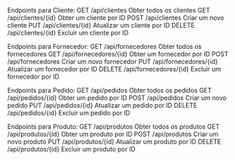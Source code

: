 Endpoints para Cliente:
GET	/api/clientes	Obter todos os clientes
GET	/api/clientes/{id}	Obter um cliente por ID
POST	/api/clientes	Criar um novo cliente
PUT	/api/clientes/{id}	Atualizar um cliente por ID
DELETE	/api/clientes/{id}	Excluir um cliente por ID

Endpoints para Fornecedor:
GET	/api/fornecedores	Obter todos os fornecedores
GET	/api/fornecedores/{id}	Obter um fornecedor por ID
POST	/api/fornecedores	Criar um novo fornecedor
PUT	/api/fornecedores/{id}	Atualizar um fornecedor por ID
DELETE	/api/fornecedores/{id}	Excluir um fornecedor por ID

Endpoints para Pedido:
GET	/api/pedidos	Obter todos os pedidos
GET	/api/pedidos/{id}	Obter um pedido por ID
POST	/api/pedidos	Criar um novo pedido
PUT	/api/pedidos/{id}	Atualizar um pedido por ID
DELETE	/api/pedidos/{id}	Excluir um pedido por ID

Endpoints para Produto:
GET	/api/produtos	Obter todos os produtos
GET	/api/produtos/{id}	Obter um produto por ID
POST	/api/produtos	Criar um novo produto
PUT	/api/produtos/{id}	Atualizar um produto por ID
DELETE	/api/produtos/{id}	Excluir um produto por ID
